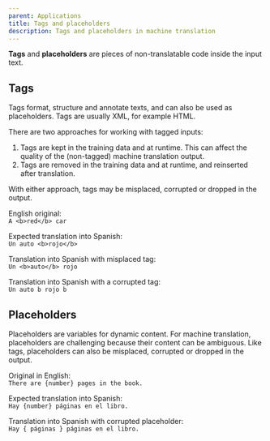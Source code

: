 ```yaml
---
parent: Applications
title: Tags and placeholders
description: Tags and placeholders in machine translation
---
```


**Tags** and **placeholders** are pieces of non-translatable code inside the input text.

## Tags

Tags format, structure and annotate texts, and can also be used as placeholders. Tags are usually XML, for example HTML.

There are two approaches for working with tagged inputs:

1. Tags are kept in the training data and at runtime. This can affect the quality of the (non-tagged) machine translation output.
2. Tags are removed in the training data and at runtime, and reinserted after translation.

With either approach, tags may be misplaced, corrupted or dropped in the output.


English original:  
`A <b>red</b> car`

Expected translation into Spanish:  
`Un auto <b>rojo</b>`

Translation into Spanish with misplaced tag:  
`Un <b>auto</b> rojo`

Translation into Spanish with a corrupted tag:  
`Un auto b rojo b`


## Placeholders

Placeholders are variables for dynamic content.
For machine translation, placeholders are challenging because their content can be ambiguous.
Like tags, placeholders can also be misplaced, corrupted or dropped in the output.

Original in English:  
`There are {number} pages in the book.`

Expected translation into Spanish:  
`Hay {number} páginas en el libro.`

Translation into Spanish with corrupted placeholder:  
`Hay { páginas } páginas en el libro.`
